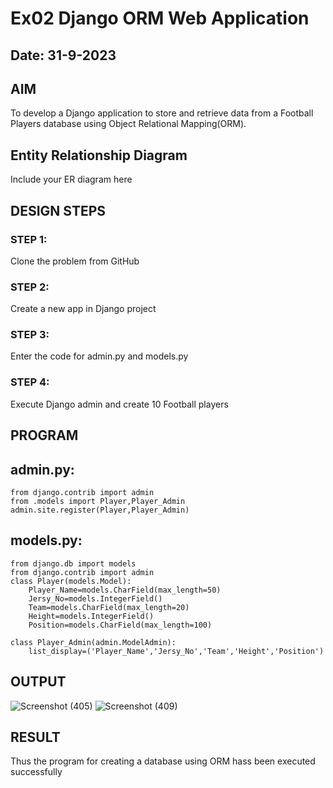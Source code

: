 # Ex02 Django ORM Web Application

## Date: 31-9-2023

## AIM
To develop a Django application to store and retrieve data from a Football Players database using Object Relational Mapping(ORM).

## Entity Relationship Diagram

Include your ER diagram here

## DESIGN STEPS

### STEP 1:
Clone the problem from GitHub

### STEP 2:
Create a new app in Django project

### STEP 3:
Enter the code for admin.py and models.py

### STEP 4:
Execute Django admin and create 10 Football players

## PROGRAM

## admin.py:
```
from django.contrib import admin
from .models import Player,Player_Admin
admin.site.register(Player,Player_Admin)
```

## models.py:
```
from django.db import models
from django.contrib import admin
class Player(models.Model):
    Player_Name=models.CharField(max_length=50)
    Jersy_No=models.IntegerField()
    Team=models.CharField(max_length=20)
    Height=models.IntegerField()
    Position=models.CharField(max_length=100)

class Player_Admin(admin.ModelAdmin):
    list_display=('Player_Name','Jersy_No','Team','Height','Position')
```

## OUTPUT
![Screenshot (405)](https://github.com/ashmistalin/ORM/assets/103128410/75ebb2fb-4f9b-4c8e-b961-973368382f85)
![Screenshot (409)](https://github.com/ashmistalin/ORM/assets/103128410/ebece0e7-7105-4a83-9b1d-0fd04ceed27c)





## RESULT
Thus the program for creating a database using ORM hass been executed successfully
